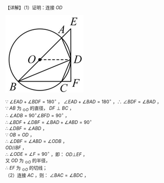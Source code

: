 【详解】（1）证明：连接 $O D$

![](<../../qs_image_DB/专题3-6__圆的综合（27类题型）（解析版）/e1996283647dc51d2c46db18e0678c7b4f391619d5af57f2c9a5acda681662d4.jpg>)

∵ $\angle E A D + \angle B D F = 1 8 0 ^ { \circ }$ ， $\angle E A D + \angle B A D = 1 8 0 ^ { \circ }$ ，∴ $\angle B D F = \angle B A D$ ，  
∵ $A B$ 为 $_ { \odot O }$ 的直径， $D F \perp B C$ ，  
∴ $\angle A D B = 9 0 ^ { \circ } \angle B F D = 9 0 ^ { \circ }$ ，  
$\therefore \angle B D F + \angle D B F = \angle B A D + \angle A B D = 9 0 ^ { \circ }$   
$\therefore \angle D B F = \angle A B D$ ，  
∵ $O B = O D$ ，  
∴ $\angle D B F = \angle A B D = \angle O D B$ ，  
$O D / / B F$ ，  
∴ $\angle O D E = \angle F = 9 0 ^ { \circ }$ ，即： $O D \bot E F$ ，  
又 $O D$ 为 $_ { \odot O }$ 的半径，  
∴ $E F$ 为 $_ { \odot O }$ 的切线；  
（2）连接 $A C$ ，则： $\angle B A C = \angle B D C$ ，  
